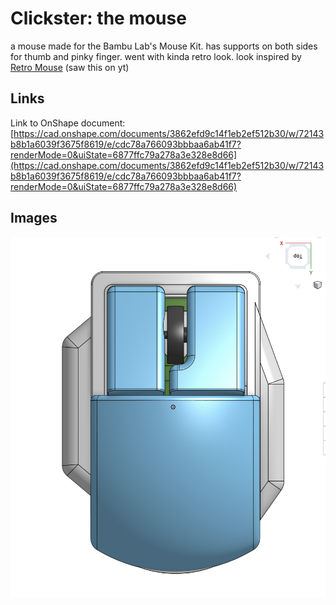 # Clickster: the mouse
a mouse made for the Bambu Lab's Mouse Kit. has supports on both sides for thumb and pinky finger. went with kinda retro look.
look inspired by [Retro Mouse](https://makerworld.com/en/models/490866-retro-mouse-with-hot-swappable-switches?from=search#profileId-404345) (saw this on yt)

## Links
Link to OnShape document: [https://cad.onshape.com/documents/3862efd9c14f1eb2ef512b30/w/72143b8b1a6039f3675f8619/e/cdc78a766093bbbaa6ab41f7?renderMode=0&uiState=6877ffc79a278a3e328e8d66](https://cad.onshape.com/documents/3862efd9c14f1eb2ef512b30/w/72143b8b1a6039f3675f8619/e/cdc78a766093bbbaa6ab41f7?renderMode=0&uiState=6877ffc79a278a3e328e8d66)



## Images
![complete preview](./images/preview.png)

